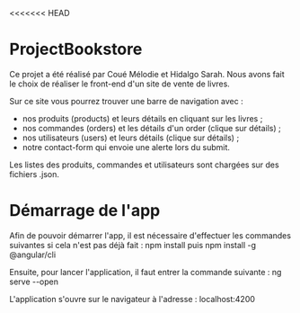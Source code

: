 <<<<<<< HEAD
# ProjectBookstore

Ce projet a été réalisé par Coué Mélodie et Hidalgo Sarah. 
Nous avons fait le choix de réaliser le front-end d'un site de vente de livres. 

Sur ce site vous pourrez trouver une barre de navigation avec :
- nos produits (products) et leurs détails en cliquant sur les livres ;
- nos commandes (orders) et les détails d'un order (clique sur détails) ;
- nos utilisateurs (users) et leurs détails (clique sur détails) ; 
- notre contact-form qui envoie une alerte lors du submit.

Les listes des produits, commandes et utilisateurs sont chargées sur des fichiers .json.

# Démarrage de l'app

Afin de pouvoir démarrer l'app, il est nécessaire d'effectuer les commandes suivantes si cela n'est pas déjà fait : npm install puis npm install -g @angular/cli

Ensuite, pour lancer l'application, il faut entrer la commande suivante : ng serve --open

L'application s'ouvre sur le navigateur à l'adresse : localhost:4200

